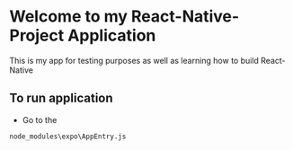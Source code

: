 # Welcome to my React-Native-Project Application
This is my app for testing purposes as well as learning how to build React-Native

## To run application
- Go to the 
```
node_modules\expo\AppEntry.js
```